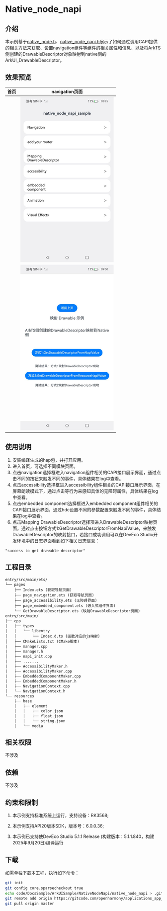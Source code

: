 # Native_node_napi

## 介绍

本示例基于[native_node.h](https://gitcode.com/openharmony/docs/blob/master/zh-cn/application-dev/reference/apis-arkui/capi-native-node-h.md)、[native_node_napi.h](https://gitcode.com/openharmony/docs/blob/master/zh-cn/application-dev/reference/apis-arkui/capi-native-node-napi-h.md)展示了如何通过调用CAPI提供的相关方法来获取、设置navigation组件等组件的相关属性和信息，以及将ArkTS侧创建的DrawableDescriptor对象映射到native侧的ArkUI_DrawableDescriptor。

## 效果预览

| 首页 | navigation页面                                           |
| ---- | -------------------------------------------------------- |
|      | <img src="./screenshots/page_navigation.jpeg" width="300;" /> |
|      | <img src="./screenshots/mappingDescriptor.jpeg" width="300;" /> |

## 使用说明

1. 安装编译生成的hap包，并打开应用。
2. 进入首页，可选择不同模块页面。
3. 点击navigation选择框进入navigation组件相关的CAPI接口展示界面，通过点击不同的按钮来触发不同的事件，具体结果在log中查看。
4. 点击accessibility选择框进入accessibility组件相关的CAPI接口展示界面，在屏幕朗读模式下，通过点击等行为来感知具体的无障碍属性，具体结果在log中查看。
5. 点击embedded component选择框进入embedded component组件相关的CAPI接口展示界面，通过hdc设置不同的参数配置来触发不同的事件，具体结果在log中查看。
6. 点击Mapping DrawableDescriptor选择项进入DrawableDescriptor映射页面，通过点击按钮方式1:GetDrawableDescriptorFromNapiValue，来触发DrawableDescriptor的映射接口，若接口成功调用可以在DevEco Studio开发环境中的日志界面看到如下相关日志信息：
```
"success to get drawable descriptor"
```

## 工程目录

```
entry/src/main/ets/
└── pages
    ├── Index.ets (获取导航页面)
    ├── page_navigation.ets (获取导航页面)
    ├── page_accessibility.ets (无障碍界面)
    ├── page_embedded_component.ets (嵌入式组件界面)
    └── GetDrawableDescriptor.ets (映射DrawableDescriptor页面)
entry/src/main/
├── cpp
│   ├── types
│   │   └── libentry
│   │       └── Index.d.ts (函数对应的js映射)
│   ├── CMakeLists.txt (CMake脚本)
|   ├── manager.cpp 
|   ├── manager.h
│   ├── napi_init.cpp
|   ├── .......
|   ├── AccessibilityMaker.h
|   ├── AccessibilityMaker.cpp
|   ├── EmbeddedComponentMaker,cpp
|   ├── EmbeddedComponentMaker.h
|   ├── NavigationContext.cpp
│   └── NavigationContext.h
└── resources
    ├── base
    │   ├── element
    │   │   ├── color.json
    │   │   ├── float.json
    │   │   └── string.json
    │   └── media
```

## 相关权限

不涉及

## 依赖

不涉及

## 约束和限制

1. 本示例支持标准系统上运行，支持设备：RK3568;

2. 本示例支持API20版本SDK，版本号：6.0.0.36;

3. 本示例已支持使DevEco Studio 5.1.1 Release (构建版本：5.1.1.840，构建 2025年9月20日)编译运行

## 下载

如需单独下载本工程，执行如下命令：

```bash
git init
git config core.sparsecheckout true
echo code/DocsSample/ArkUISample/NativeNodeNapi/native_node_napi > .git/info/sparse-checkout
git remote add origin https://gitcode.com/openharmony/applications_app_samples.git
git pull origin master
```